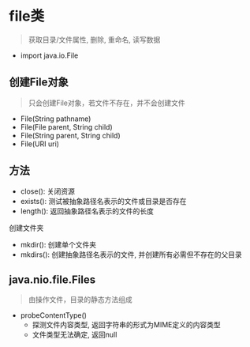 # file类

> 获取目录/文件属性, 删除, 重命名, 读写数据 

- import java.io.File

## 创建File对象

> 只会创建File对象，若文件不存在，并不会创建文件

- File(String pathname)
- File(File parent, String child)
- File(String parent, String child)
- File(URI uri)

## 方法

- close(): 关闭资源
- exists(): 测试被抽象路径名表示的文件或目录是否存在
- length(): 返回抽象路径名表示的文件的长度

创建文件夹

- mkdir(): 创建单个文件夹
- mkdirs(): 创建抽象路径名表示的文件, 并创建所有必需但不存在的父目录

## java.nio.file.Files

> 由操作文件，目录的静态方法组成

- probeContentType()
  - 探测文件内容类型, 返回字符串的形式为MIME定义的内容类型
  - 文件类型无法确定, 返回null
